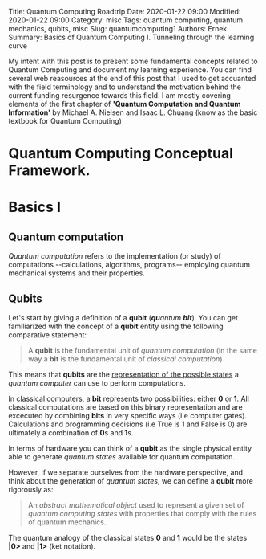 Title: Quantum Computing Roadtrip
Date: 2020-01-22 09:00
Modified: 2020-01-22 09:00
Category: misc
Tags: quantum computing, quantum mechanics, qubits, misc
Slug: quantumcomputing1
Authors: Ernek
Summary: Basics of Quantum Computing I. Tunneling through the learning curve

My intent with this post is to present some fundamental concepts related to Quantum Computing and document my learning experience. You can find several web reasources at the end of this post that I used to get accuanted with the field terminology and to understand the motivation behind the current funding resurgence towards this field. 
I am mostly covering elements of the first chapter of **'Quantum Computation and Quantum Information'** by Michael A. Nielsen and Isaac L. Chuang (know as the basic textbook for Quantum Computing)    

# Quantum Computing Conceptual Framework. 
# Basics I
## Quantum computation

*Quantum computation* refers to the implementation (or study) of computations --calculations, algorithms, programs-- employing quantum mechanical systems and their properties. 

## Qubits 

Let's start by giving a definition of a **qubit** (_**qu**antum **bit**_). You can get familiarized with the concept of a **qubit** entity using the following comparative statement:

> A **qubit** is the fundamental unit of _quantum computation_ (in the same way a **bit** is the fundamental unit of _classical computation_)

This means that **qubits** are the <ins>representation of the possible states</ins> a _quantum computer_ can use to perform computations.  

In classical computers, a **bit** represents two possibilities: either **0** or **1**. All classical computations are based on this binary representation and are excecuted by combining **bits** in very specific ways (i.e computer gates). Calculations and programming decisions (i.e True is 1 and False is 0) are ultimately a combination of **0**s and **1**s.  

In terms of hardware you can think of a **qubit** as the single physical entity able to generate _quantum states_ available for quantum computation.

However, if we separate ourselves from the hardware perspective, and think about the generation of _quantum states_, we can define a **qubit** more rigorously as:

> An _abstract mathematical object_ used to represent a given set of _quantum computing states_ with properties that comply with the rules of quantum mechanics.

The quantum analogy of the classical states **0** and **1**  would be the states **|0>** and **|1>** (ket notation).

